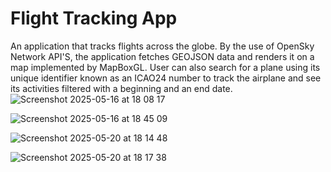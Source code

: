 # Flight Tracking App
An application that tracks flights across the globe. By the use of OpenSky Network API'S, the application fetches GEOJSON data and renders it on a map implemented by MapBoxGL. User can also  search for a plane using its unique identifier known as an ICAO24 number to track the airplane and see its activities filtered with a beginning and an end date.
![Screenshot 2025-05-16 at 18 08 17](https://github.com/user-attachments/assets/ff00a71f-abc1-4ea5-95f6-297455ad22dd)

![Screenshot 2025-05-16 at 18 45 09](https://github.com/user-attachments/assets/9a28273f-fecc-4ec6-ad18-f91c9c1a1b85)

![Screenshot 2025-05-20 at 18 14 48](https://github.com/user-attachments/assets/069a5f14-b73e-498e-b4bb-4396694e23b4)

![Screenshot 2025-05-20 at 18 17 38](https://github.com/user-attachments/assets/ceed5467-6fce-4efb-b963-0eb415c75c14)



